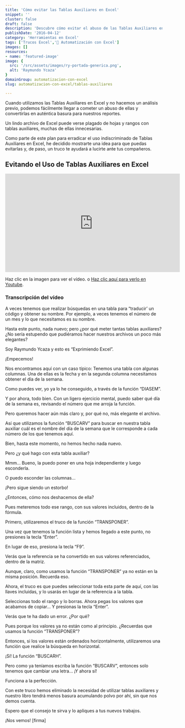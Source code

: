 ```yaml
---
title: 'Cómo evitar las Tablas Auxiliares en Excel'
snippet: ''
cluster: false
draft: false 
description: 'Descubre cómo evitar el abuso de las Tablas Auxiliares en Excel y mejora la calidad de tus informes.'
publishDate: '2016-04-12'
category: 'Herramientas en Excel'
tags: ['Trucos Excel','🤖 Automatización con Excel']
images: []
resources: 
- name: 'featured-image'
image: {
  src: '/src/assets/images/ry-portada-generica.png',
  alt: 'Raymundo Ycaza'
}
domainGroup: automatizacion-con-excel
slug: automatizacion-con-excel/tablas-auxiliares

---
```


Cuando utilizamos las Tablas Auxiliares en Excel y no hacemos un análisis previo, podemos fácilmente llegar a cometer un abuso de ellas y convertirlas en auténtica basura para nuestros reportes.

Un lindo archivo de Excel puede verse plagado de hojas y rangos con tablas auxiliares, muchas de ellas innecesarias.

Como parte de este plan para erradicar el uso indiscriminado de Tablas Auxiliares en Excel, he decidido mostrarte una idea para que puedas evitarlas y, de paso, un truco te ayudará a lucirte ante tus compañeros.

## Evitando el Uso de Tablas Auxiliares en Excel

<iframe style="width: 560px !important; margin: 0 auto;" src="https://www.youtube.com/embed/SWUJ42heHEc?showinfo=0" allowfullscreen="allowfullscreen" width="560" height="315" frameborder="0"></iframe>

Haz clic en la imagen para ver el vídeo. o [Haz clic aquí para verlo en Youtube](https://youtu.be/SWUJ42heHEc).

### Transcripción del vídeo

A veces tenemos que realizar búsquedas en una tabla para “traducir’ un código y obtener su nombre. Por ejemplo, a veces tenemos el número de un mes y lo que necesitamos es su nombre.

Hasta este punto, nada nuevo; pero ¿por qué meter tantas tablas auxiliares? ¿No sería estupendo que pudiéramos hacer nuestros archivos un poco más elegantes?

Soy Raymundo Ycaza y esto es “Exprimiendo Excel”.

¡Empecemos!

Nos encontramos aquí con un caso típico: Tenemos una tabla con algunas columnas. Una de ellas es la fecha y en la segunda columna necesitamos obtener el día de la semana.

Como puedes ver, yo ya lo he conseguido, a través de la función “DIASEM”.

Y por ahora, todo bien. Con un ligero ejercicio mental, puedo saber qué día de la semana es, revisando el número que me arroja la función.

Pero queremos hacer aún más claro y, por qué no, más elegante el archivo.

Así que utilizamos la función “BUSCARV” para buscar en nuestra tabla auxiliar cuál es el nombre del día de la semana que le corresponde a cada número de los que tenemos aquí.

Bien, hasta este momento, no hemos hecho nada nuevo.

Pero ¿y qué hago con esta tabla auxiliar?

Mmm… Bueno, la puedo poner en una hoja independiente y luego esconderla.

O puedo esconder las columnas…

¡Pero sigue siendo un estorbo!

¿Entonces, cómo nos deshacemos de ella?

Pues meteremos todo ese rango, con sus valores incluidos, dentro de la fórmula.

Primero, utilizaremos el truco de la función “TRANSPONER”.

Una vez que tenemos la función lista y hemos llegado a este punto, no presiones la tecla “Enter”.

En lugar de eso, presiona la tecla “F9”.

Verás que la referencia se ha convertido en sus valores referenciados, dentro de la matriz.

Aunque, claro, como usamos la función “TRANSPONER” ya no están en la misma posición. Recuerda eso.

Ahora, el truco es que puedes seleccionar toda esta parte de aquí, con las llaves incluidas, y lo usarás en lugar de la referencia a la tabla.

Seleccionas todo el rango y lo borras. Ahora pegas los valores que acabamos de copiar… Y presionas la tecla “Enter”.

Verás que te ha dado un error. ¿Por qué?

Pues porque los valores ya no están como al principio. ¿Recuerdas que usamos la función “TRANSPONER”?

Entonces, si los valores están ordenados horizontalmente, utilizaremos una función que realice la búsqueda en horizontal.

¡Sí! La función “BUSCARH”.

Pero como ya teníamos escriba la función “BUSCARV”, entonces solo tenemos que cambiar una letra… ¡Y ahora sí!

Funciona a la perfección.

Con este truco hemos eliminado la necesidad de utilizar tablas auxiliares y nuestro libro tendrá menos basura acumulando polvo por ahí, sin que nos demos cuenta.

Espero que el consejo te sirva y lo apliques a tus nuevos trabajos.

¡Nos vemos! \[firma\]
